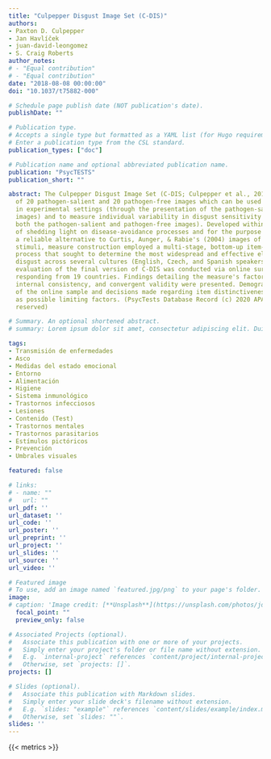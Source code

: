 ```yaml
---
title: "Culpepper Disgust Image Set (C-DIS)"
authors:
- Paxton D. Culpepper
- Jan Havlíček
- juan-david-leongomez
- S. Craig Roberts
author_notes:
# - "Equal contribution"
# - "Equal contribution"
date: "2018-08-08 00:00:00"
doi: "10.1037/t75882-000"

# Schedule page publish date (NOT publication's date).
publishDate: ""

# Publication type.
# Accepts a single type but formatted as a YAML list (for Hugo requirements).
# Enter a publication type from the CSL standard.
publication_types: ["doc"]

# Publication name and optional abbreviated publication name.
publication: "PsycTESTS"
publication_short: ""

abstract: The Culpepper Disgust Image Set (C-DIS; Culpepper et al., 2018) consists
  of 20 pathogen-salient and 20 pathogen-free images which can be used to assess disgust
  in experimental settings (through the presentation of the pathogen-salient set of
  images) and to measure individual variability in disgust sensitivity (by viewing
  both the pathogen-salient and pathogen-free images). Developed within the context
  of shedding light on disease-avoidance processes and for the purpose of providing
  a reliable alternative to Curtis, Aunger, & Rabie's (2004) images of disease-salient
  stimuli, measure construction employed a multi-stage, bottom-up item-generation
  process that sought to determine the most widespread and effective elicitors of
  disgust across several cultures (English, Czech, and Spanish speakers). Psychometric
  evaluation of the final version of C-DIS was conducted via online survey with participants
  responding from 19 countries. Findings detailing the measure's factor structure,
  internal consistency, and convergent validity were presented. Demographic characteristics
  of the online sample and decisions made regarding item distinctiveness were discussed
  as possible limiting factors. (PsycTests Database Record (c) 2020 APA, all rights
  reserved)

# Summary. An optional shortened abstract.
# summary: Lorem ipsum dolor sit amet, consectetur adipiscing elit. Duis posuere tellus ac convallis placerat.

tags:
- Transmisión de enfermedades
- Asco
- Medidas del estado emocional
- Entorno
- Alimentación
- Higiene
- Sistema inmunológico
- Trastornos infecciosos
- Lesiones
- Contenido (Test)
- Trastornos mentales
- Trastornos parasitarios
- Estímulos pictóricos
- Prevención
- Umbrales visuales

featured: false

# links:
# - name: ""
#   url: ""
url_pdf: ''
url_dataset: ''
url_code: ''
url_poster: ''
url_preprint: ''
url_project: ''
url_slides: ''
url_source: ''
url_video: ''

# Featured image
# To use, add an image named `featured.jpg/png` to your page's folder. 
image:
# caption: 'Image credit: [**Unsplash**](https://unsplash.com/photos/jdD8gXaTZsc)'
  focal_point: ""
  preview_only: false

# Associated Projects (optional).
#   Associate this publication with one or more of your projects.
#   Simply enter your project's folder or file name without extension.
#   E.g. `internal-project` references `content/project/internal-project/index.md`.
#   Otherwise, set `projects: []`.
projects: []

# Slides (optional).
#   Associate this publication with Markdown slides.
#   Simply enter your slide deck's filename without extension.
#   E.g. `slides: "example"` references `content/slides/example/index.md`.
#   Otherwise, set `slides: ""`.
slides: ''
---
```

{{< metrics >}}
